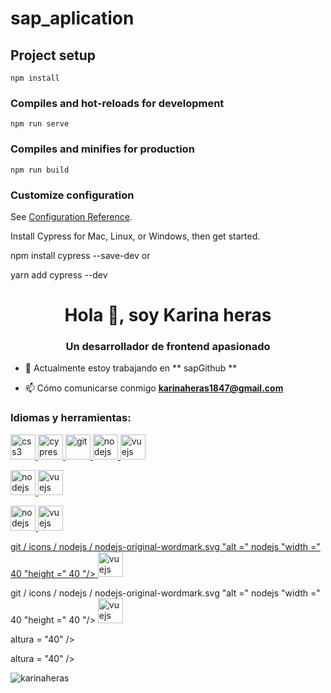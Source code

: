 # sap_aplication

## Project setup
```
npm install
```

### Compiles and hot-reloads for development
```
npm run serve
```

### Compiles and minifies for production
```
npm run build
```

### Customize configuration
See [Configuration Reference](https://cli.vuejs.org/config/).

Install Cypress for Mac, Linux, or Windows, then get started.

npm install cypress --save-dev
or

yarn add cypress --dev

<h1 align = "center"> Hola 👋, soy Karina heras </h1>
<h3 align = "center"> Un desarrollador de frontend apasionado </h3>

- 🔭 Actualmente estoy trabajando en ** sapGithub **

- 📫 Cómo comunicarse conmigo **karinaheras1847@gmail.com**


<h3 align = "left"> Idiomas y herramientas: </h3>
<p align = "left"> <a href="https://www.w3schools.com/css/" target="_blank"> <img src = "https://devicons.github.io/devicon/devicon .git / icons / css3 / css3-original-wordmark.svg "alt =" css3 "width =" 40 "height =" 40 "/> </a> <a href =" https://www.cypress.io "target =" _ blank "> <img src =" https://raw.githubusercontent.com/simple-icons/simple-icons/6e46ec1fc23b60c8fd0d2f2ff46db82e16dbd75f/icons/cypress.svg "alt =" cypress "width =" 40 "height = "40" /> </a> <a href="https://git-scm.com/" target="_blank"> <img src = "https: //www.vectorlogo.zone / logos / git-scm / git-scm-icon.svg "alt =" git "width =" 40 "height =" 40 "/> </a> <a href =" https://nodejs.org " target = "_ blank"> <img src = "https://devicons.github.io/devicon/devicon.git/icons/nodejs/nodejs-original-wordmark.svg" alt = "nodejs" width = "40" de altura = "40" /> </a> <a href="https://vuejs.org/" target="_blank"> <img src = "https://devicons.github.io/devicon/devicon.git /icons/vuejs/vuejs-original-wordmark.svg "alt =" vuejs "width =" 40 "height =" 40 "/> </a> </p></a> <a href="https://nodejs.org" target="_blank"> <img src = "https://devicons.github.io/devicon/devicon.git/icons/nodejs/nodejs- original-wordmark.svg "alt =" nodejs "width =" 40 "height =" 40 "/> </a> <a href="https://vuejs.org/" target="_blank"> <img src = "https://devicons.github.io/devicon/devicon.git/icons/vuejs/vuejs-original-wordmark.svg" alt = "vuejs" width = "40" height = "40" /> </ a > </p></a> <a href="https://nodejs.org" target="_blank"> <img src = "https://devicons.github.io/devicon/devicon.git/icons/nodejs/nodejs- original-wordmark.svg "alt =" nodejs "width =" 40 "height =" 40 "/> </a> <a href="https://vuejs.org/" target="_blank"> <img src = "https://devicons.github.io/devicon/devicon.git/icons/vuejs/vuejs-original-wordmark.svg" alt = "vuejs" width = "40" height = "40" /> </ a > </p>git / icons / nodejs / nodejs-original-wordmark.svg "alt =" nodejs "width =" 40 "height =" 40 "/> </a> <a href =" https://vuejs.org/ "objetivo = "_ blank"> <img src = "https://devicons.github.io/devicon/devicon.git/icons/vuejs/vuejs-original-wordmark.svg" alt = "vuejs" width = "40" height = "40" /> </a> </p>git / icons / nodejs / nodejs-original-wordmark.svg "alt =" nodejs "width =" 40 "height =" 40 "/> </a> <a href =" https://vuejs.org/ "objetivo = "_ blank"> <img src = "https://devicons.github.io/devicon/devicon.git/icons/vuejs/vuejs-original-wordmark.svg" alt = "vuejs" width = "40" height = "40" /> </a> </p>altura = "40" /> </a> </p>altura = "40" /> </a> </p>

<p> <img align = "center" src = "https://github-readme-stats.vercel.app/api/top-langs?username=karinaheras&show_icons=true&locale=en&layout=compact" alt = "karinaheras" /> </p>
